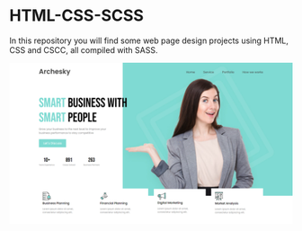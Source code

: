 # HTML-CSS-SCSS
In this repository you will find some web page design projects using HTML, CSS and CSCC, all compiled with SASS.

<img src=".preview/Project Header Business Agency.png/" alt="Banner"/>
